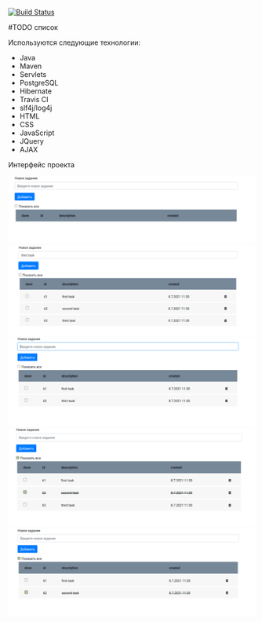 [![Build Status](https://www.travis-ci.com/IvanBelyaev/job4j_todo.svg?branch=main)](https://travis-ci.com/IvanBelyaev/job4j_todo)

#TODO список

Используются следующие технологии:
 - Java
 - Maven
 - Servlets
 - PostgreSQL
 - Hibernate
 - Travis CI
 - slf4j/log4j
 - HTML
 - CSS
 - JavaScript
 - JQuery
 - AJAX

Интерфейс проекта

![ScreenShot](images/1.png)
![ScreenShot](images/2.png)
![ScreenShot](images/3.png)
![ScreenShot](images/4.png)
![ScreenShot](images/5.png)